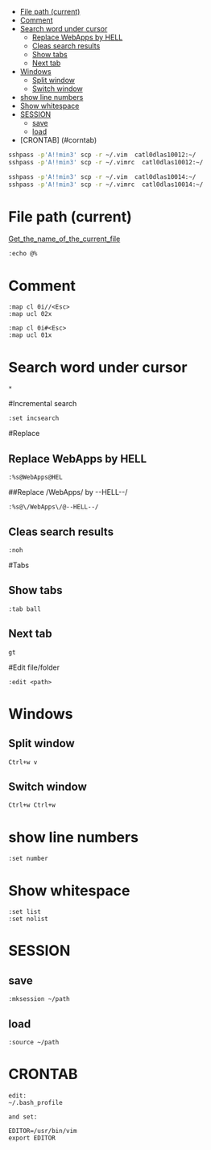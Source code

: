 * [File path (current)](#file-path-current)                             
* [Comment](#comment)                                                   
* [Search word under cursor](#search-word-under-cursor)                 
  * [Replace  WebApps by HELL](#replace--webapps-by-hell)               
  * [Cleas search results](#cleas-search-results)                       
  * [Show tabs](#show-tabs)                                             
  * [Next tab](#next-tab)                                               
* [Windows](#windows)                                                   
  * [Split window](#split-window)                                       
  * [Switch window](#switch-window)                                     
* [show line numbers](#show-line-numbers)                               
* [Show whitespace](#show-whitespace)                                   
* [SESSION](#session)                                                   
  * [save](#save)                                                       
  * [load](#load)               
* [CRONTAB] (#corntab)

```sh
sshpass -p'A!!min3' scp -r ~/.vim  catl0dlas10012:~/
sshpass -p'A!!min3' scp -r ~/.vimrc  catl0dlas10012:~/

sshpass -p'A!!min3' scp -r ~/.vim  catl0dlas10014:~/
sshpass -p'A!!min3' scp -r ~/.vimrc  catl0dlas10014:~/
```
# File path (current)

[Get_the_name_of_the_current_file](http://vim.wikia.com/wiki/Get_the_name_of_the_current_file)

```
:echo @% 
```

# Comment 
```
:map cl 0i//<Esc>
:map ucl 02x

:map cl 0i#<Esc>
:map ucl 01x
```
# Search word under cursor
```
*
```
#Incremental search
```
:set incsearch
```
#Replace 
## Replace  WebApps by HELL
```
:%s@WebApps@HEL
```
##Replace /WebApps/ by --HELL--/
```
:%s@\/WebApps\/@--HELL--/
```
## Cleas search results
```
:noh
```
#Tabs

## Show tabs
```
:tab ball
```
## Next tab
```
gt
```
#Edit file/folder
```
:edit <path>
```
# Windows

## Split window
```
Ctrl+w v
```
## Switch window
```
Ctrl+w Ctrl+w
```
# show line numbers
```
:set number
```
# Show whitespace
```
:set list
:set nolist
```
# SESSION
## save
```
:mksession ~/path
```

## load 
```
:source ~/path
```
# CRONTAB
```
edit:
~/.bash_profile

and set:

EDITOR=/usr/bin/vim
export EDITOR
```

